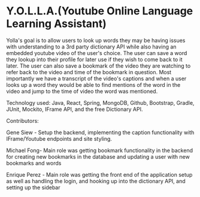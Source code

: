 # Y.O.L.L.A.(Youtube Online Language Learning Assistant)
Yolla's goal is to allow users to look up words they may be having issues with understanding to a 3rd party dictionary API while also having an embedded youtube video of the user's choice. The user can save a word they lookup into their profile for later use if they wish to come back to it later. The user can also save a bookmark of the video they are watching to refer back to the video and time of the bookmark in question. Most importantly we have a transcript of the video's captions and when a user looks up a word they would be able to find mentions of the word in the video and jump to the time of video the word was mentioned.

Technology used: Java, React, Spring, MongoDB, Github, Bootstrap, Gradle, JUnit, Mockito, IFrame API, and the free Dictionary API.

Contributors: 

Gene Siew - Setup the backend, implementing the caption functionality with IFrame/Youtube endpoints and site styling.

Michael Fong- Main role was getting bookmark functionality in the backend for creating new bookmarks in the database and updating a user with new bookmarks and words

Enrique Perez - Main role was getting the front end of the application setup as well as handling the login, and hooking up into the dictionary API, and setting up the sidebar

